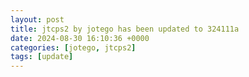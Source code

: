 ```yaml
---
layout: post
title: jtcps2 by jotego has been updated to 324111a
date: 2024-08-30 16:10:36 +0000
categories: [jotego, jtcps2]
tags: [update]
---
```


